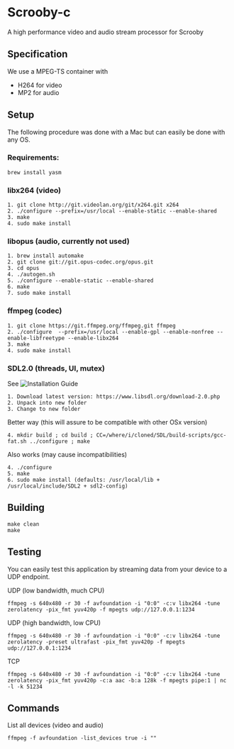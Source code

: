 # Scrooby-c

A high performance video and audio stream processor for Scrooby 

## Specification

We use a MPEG-TS container with
* H264 for video
* MP2 for audio

## Setup

The following procedure was done with a Mac but can easily be done with any OS.

### Requirements:

```
brew install yasm
```

### libx264 (video)
```
1. git clone http://git.videolan.org/git/x264.git x264
2. ./configure --prefix=/usr/local --enable-static --enable-shared
3. make
4. sudo make install
```

### libopus (audio, currently not used)

```
1. brew install automake
2. git clone git://git.opus-codec.org/opus.git
3. cd opus
4. ./autogen.sh
5. ./configure --enable-static --enable-shared
6. make
7. sudo make install
```

### ffmpeg (codec)
```
1. git clone https://git.ffmpeg.org/ffmpeg.git ffmpeg
2. ./configure  --prefix=/usr/local --enable-gpl --enable-nonfree --enable-libfreetype --enable-libx264
3. make
4. sudo make install
```

### SDL2.0 (threads, UI, mutex)

See ![Installation Guide](https://wiki.libsdl.org/Installation)

```
1. Download latest version: https://www.libsdl.org/download-2.0.php
2. Unpack into new folder
3. Change to new folder
```

Better way (this will assure to be compatible with other OSx version)
```
4. mkdir build ; cd build ; CC=/where/i/cloned/SDL/build-scripts/gcc-fat.sh ../configure ; make
```

Also works (may cause incompatibilities)
```
4. ./configure
5. make
6. sudo make install (defaults: /usr/local/lib + /usr/local/include/SDL2 + sdl2-config)
```

## Building

```
make clean
make
```

## Testing

You can easily test this application by streaming data from your device to a UDP endpoint.

UDP (low bandwidth, much CPU)
```
ffmpeg -s 640x480 -r 30 -f avfoundation -i "0:0" -c:v libx264 -tune zerolatency -pix_fmt yuv420p -f mpegts udp://127.0.0.1:1234
```

UDP (high bandwidth, low CPU)
```
ffmpeg -s 640x480 -r 30 -f avfoundation -i "0:0" -c:v libx264 -tune zerolatency -preset ultrafast -pix_fmt yuv420p -f mpegts udp://127.0.0.1:1234
```

TCP
```
ffmpeg -s 640x480 -r 30 -f avfoundation -i "0:0" -c:v libx264 -tune zerolatency -pix_fmt yuv420p -c:a aac -b:a 128k -f mpegts pipe:1 | nc -l -k 51234
```

## Commands

List all devices (video and audio)
```
ffmpeg -f avfoundation -list_devices true -i ""
